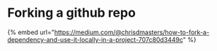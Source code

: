 # Forking a github repo

{% embed url="https://medium.com/@chrisdmasters/how-to-fork-a-dependency-and-use-it-locally-in-a-project-707c80d3449c" %}



